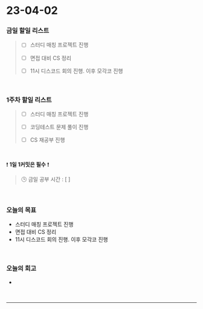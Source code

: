 # 23-04-02
### 금일 할일 리스트
> - [ ]  스터디 매칭 프로젝트 진행
>
> - [ ]  면접 대비 CS 정리
>
> - [ ]  11시 디스코드 회의 진행. 이후 모각코 진행


<br/>

### 1주차 할일 리스트  
> - [ ]  스터디 매칭 프로젝트 진행
>
> - [ ]  코딩테스트 문제 풀이 진행
>
> - [ ]  CS 재공부 진행

<br/>

❗ **1일 1커밋은 필수** ❗
> 🕒 금일 공부 시간 : [  ]
  
<br/>

### 오늘의 목표
- 스터디 매칭 프로젝트 진행
- 면접 대비 CS 정리
- 11시 디스코드 회의 진행. 이후 모각코 진행

<br>

### 오늘의 회고
- 


<br/>

------------  